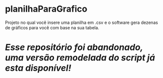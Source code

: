 # planilhaParaGrafico
Projeto no qual você insere uma planilha em .csv e o software gera dezenas de gráficos para você com base na sua tabela.

# *Esse repositório foi abandonado, uma versão remodelada do script já esta disponível!*
